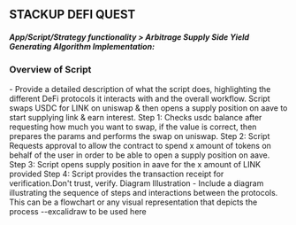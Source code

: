 <h2>STACKUP DEFI QUEST</h2>
<h5>App/Script/Strategy functionality > Arbitrage Supply Side Yield Generating Algorithm Implementation:</h5>
<h3> Overview of Script </h3>- Provide a detailed description of what the script does, highlighting the different DeFi protocols it interacts with and the overall workflow.
    Script swaps USDC for LINK on  uniswap & then opens a supply position on aave to start supplying link & earn interest.
    Step 1: Checks usdc balance after requesting how much you want to swap, if the value is correct, then prepares the params and performs the swap on uniswap.
    Step 2: Script Requests approval to allow the contract to spend x amount of tokens on behalf of the user in order to be able to open a supply position on aave.
    Step 3: Script opens supply position in aave for the x amount of LINK provided
    Step 4: Script provides the transaction receipt for verification.Don't trust, verify.
 Diagram Illustration - Include a diagram illustrating the sequence of steps and interactions between the protocols. This can be a flowchart or any visual representation that depicts the process
 --excalidraw to be used here
